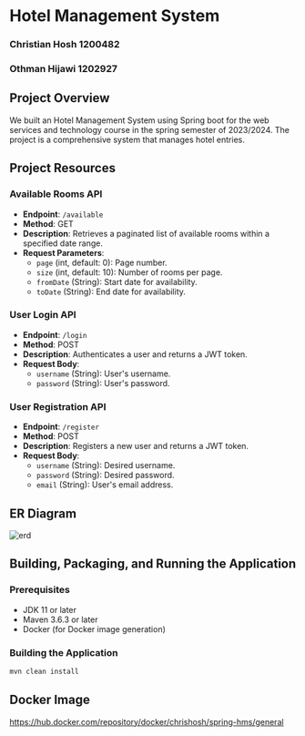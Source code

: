# Hotel Management System

### Christian Hosh 1200482
### Othman Hijawi 1202927

## Project Overview

We built an Hotel Management System using Spring boot for the web services and technology course in the spring semester of 2023/2024. The project is a comprehensive system that manages hotel entries.

## Project Resources

### Available Rooms API
- **Endpoint**: `/available`
- **Method**: GET
- **Description**: Retrieves a paginated list of available rooms within a specified date range.
- **Request Parameters**:
  - `page` (int, default: 0): Page number.
  - `size` (int, default: 10): Number of rooms per page.
  - `fromDate` (String): Start date for availability.
  - `toDate` (String): End date for availability.

### User Login API
- **Endpoint**: `/login`
- **Method**: POST
- **Description**: Authenticates a user and returns a JWT token.
- **Request Body**:
  - `username` (String): User's username.
  - `password` (String): User's password.

### User Registration API
- **Endpoint**: `/register`
- **Method**: POST
- **Description**: Registers a new user and returns a JWT token.
- **Request Body**:
  - `username` (String): Desired username.
  - `password` (String): Desired password.
  - `email` (String): User's email address.

## ER Diagram

![erd](https://github.com/ChristianHosh/hotel-management-system/assets/73076057/ee9cc714-5b49-4f93-b17c-3e03ac8cc472)


## Building, Packaging, and Running the Application

### Prerequisites

- JDK 11 or later
- Maven 3.6.3 or later
- Docker (for Docker image generation)

### Building the Application

```bash
mvn clean install
```

## Docker Image

https://hub.docker.com/repository/docker/chrishosh/spring-hms/general
